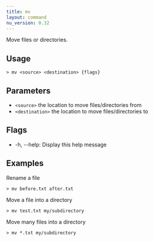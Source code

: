 ```yaml
---
title: mv
layout: command
nu_version: 0.32
---
```

Move files or directories.

## Usage
```shell
> mv <source> <destination> {flags} 
 ```

## Parameters
* `<source>` the location to move files/directories from
* `<destination>` the location to move files/directories to

## Flags
* -h, --help: Display this help message

## Examples
  Rename a file
```shell
> mv before.txt after.txt
 ```

  Move a file into a directory
```shell
> mv test.txt my/subdirectory
 ```

  Move many files into a directory
```shell
> mv *.txt my/subdirectory
 ```

